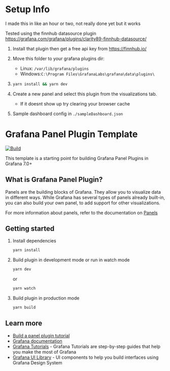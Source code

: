 # Setup Info

I made this in like an hour or two, not really done yet but it works

Tested using the finnhub datasource plugin https://grafana.com/grafana/plugins/clarity89-finnhub-datasource/

1. Install that plugin then get a free api key from https://finnhub.io/

2. Move this folder to your grafana plugins dir:

   - Linux: `/var/lib/grafana/plugins`
   - Windows:`C:\Program Files\GrafanaLabs\grafana\data\plugins\`

3. ```bash
   yarn install && yarn dev
   ```

4. Create a new panel and select this plugin from the visualizations tab.

   - If it doesnt show up try clearing your browser cache

5. Sample dashboard config in `./sampleDashboard.json`

# Grafana Panel Plugin Template

[![Build](https://github.com/grafana/grafana-starter-panel/workflows/CI/badge.svg)](https://github.com/grafana/grafana-starter-panel/actions?query=workflow%3A%22CI%22)

This template is a starting point for building Grafana Panel Plugins in Grafana 7.0+

## What is Grafana Panel Plugin?

Panels are the building blocks of Grafana. They allow you to visualize data in different ways. While Grafana has several types of panels already built-in, you can also build your own panel, to add support for other visualizations.

For more information about panels, refer to the documentation on [Panels](https://grafana.com/docs/grafana/latest/features/panels/panels/)

## Getting started

1. Install dependencies

   ```bash
   yarn install
   ```

2. Build plugin in development mode or run in watch mode

   ```bash
   yarn dev
   ```

   or

   ```bash
   yarn watch
   ```

3. Build plugin in production mode

   ```bash
   yarn build
   ```

## Learn more

- [Build a panel plugin tutorial](https://grafana.com/tutorials/build-a-panel-plugin)
- [Grafana documentation](https://grafana.com/docs/)
- [Grafana Tutorials](https://grafana.com/tutorials/) - Grafana Tutorials are step-by-step guides that help you make the most of Grafana
- [Grafana UI Library](https://developers.grafana.com/ui) - UI components to help you build interfaces using Grafana Design System
